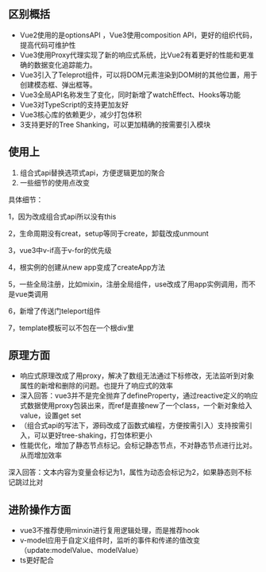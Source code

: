 ## 区别概括

- Vue2使用的是optionsAPI ，Vue3使用composition API，更好的组织代码，提高代码可维护性
- Vue3使用Proxy代理实现了新的响应式系统，比Vue2有着更好的性能和更准确的数据变化追踪能力。
- Vue3引入了Teleprot组件，可以将DOM元素渲染到DOM树的其他位置，用于创建模态框、弹出框等。
- Vue3全局API名称发生了变化，同时新增了watchEffect、Hooks等功能
- Vue3对TypeScript的支持更加友好
- Vue3核心库的依赖更少，减少打包体积
- 3支持更好的Tree Shanking，可以更加精确的按需要引入模块

## 使用上

1. 组合式api替换选项式api，方便逻辑更加的聚合
2. 一些细节的使用点改变

具体细节：

1，因为改成组合式api所以没有this

2，生命周期没有creat，setup等同于create，卸载改成unmount

3，vue3中v-if高于v-for的优先级

4，根实例的创建从new app变成了createApp方法

5，一些全局注册，比如mixin，注册全局组件，use改成了用app实例调用，而不是vue类调用

6，新增了传送门teleport组件

7，template模板可以不包在一个根div里

## 原理方面

- 响应式原理改成了用proxy，解决了数组无法通过下标修改，无法监听到对象属性的新增和删除的问题。也提升了响应式的效率
- 深入回答：vue3并不是完全抛弃了defineProperty，通过reactive定义的响应式数据使用proxy包装出来，而ref是直接new了一个class，一个新对象给入value，设置get set
- （组合式api的写法下，源码改成了函数式编程，方便按需引入）支持按需引入，可以更好tree-shaking，打包体积更小
- 性能优化，增加了静态节点标记。会标记静态节点，不对静态节点进行比对。从而增加效率

深入回答：文本内容为变量会标记为1，属性为动态会标记为2，如果静态则不标记跳过比对

## 进阶操作方面

- vue3不推荐使用minxin进行复用逻辑处理，而是推荐hook
- v-model应用于自定义组件时，监听的事件和传递的值改变（update:modelValue、modelValue）
- ts更好配合
